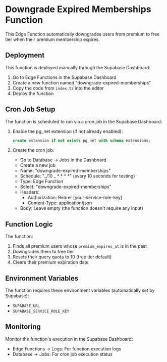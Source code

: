 # Downgrade Expired Memberships Function

This Edge Function automatically downgrades users from premium to free tier when their premium membership expires.

## Deployment

This function is deployed manually through the Supabase Dashboard:

1. Go to Edge Functions in the Supabase Dashboard
2. Create a new function named "downgrade-expired-memberships"
3. Copy the code from `index.ts` into the editor
4. Deploy the function

## Cron Job Setup

The function is scheduled to run via a cron job in the Supabase Dashboard:

1. Enable the pg_net extension (if not already enabled):

   ```sql
   create extension if not exists pg_net with schema extensions;
   ```

2. Create the cron job:
   - Go to Database → Jobs in the Dashboard
   - Create a new job
   - Name: "downgrade-expired-memberships"
   - Schedule: "_/10 _ \* \* \* \*" (every 10 seconds for testing)
   - Type: Edge Function
   - Select: "downgrade-expired-memberships"
   - Headers:
     - Authorization: Bearer [your-service-role-key]
     - Content-Type: application/json
   - Body: Leave empty (the function doesn't require any input)

## Function Logic

The function:

1. Finds all premium users whose `premium_expires_at` is in the past
2. Downgrades them to free tier
3. Resets their query quota to 10 (free tier default)
4. Clears their premium expiration date

## Environment Variables

The function requires these environment variables (automatically set by Supabase):

- `SUPABASE_URL`
- `SUPABASE_SERVICE_ROLE_KEY`

## Monitoring

Monitor the function's execution in the Supabase Dashboard:

- Edge Functions → Logs: For function execution logs
- Database → Jobs: For cron job execution status
